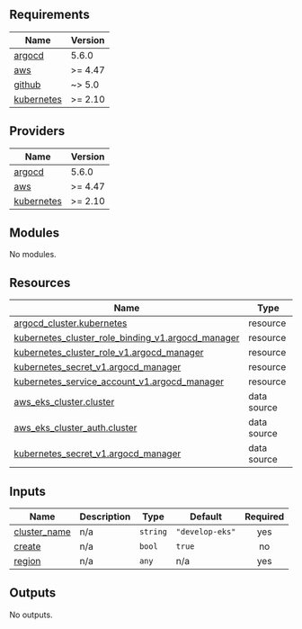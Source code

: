 ## Requirements

| Name | Version |
|------|---------|
| <a name="requirement_argocd"></a> [argocd](#requirement\_argocd) | 5.6.0 |
| <a name="requirement_aws"></a> [aws](#requirement\_aws) | >= 4.47 |
| <a name="requirement_github"></a> [github](#requirement\_github) | ~> 5.0 |
| <a name="requirement_kubernetes"></a> [kubernetes](#requirement\_kubernetes) | >= 2.10 |

## Providers

| Name | Version |
|------|---------|
| <a name="provider_argocd"></a> [argocd](#provider\_argocd) | 5.6.0 |
| <a name="provider_aws"></a> [aws](#provider\_aws) | >= 4.47 |
| <a name="provider_kubernetes"></a> [kubernetes](#provider\_kubernetes) | >= 2.10 |

## Modules

No modules.

## Resources

| Name | Type |
|------|------|
| [argocd_cluster.kubernetes](https://registry.terraform.io/providers/oboukili/argocd/5.6.0/docs/resources/cluster) | resource |
| [kubernetes_cluster_role_binding_v1.argocd_manager](https://registry.terraform.io/providers/hashicorp/kubernetes/latest/docs/resources/cluster_role_binding_v1) | resource |
| [kubernetes_cluster_role_v1.argocd_manager](https://registry.terraform.io/providers/hashicorp/kubernetes/latest/docs/resources/cluster_role_v1) | resource |
| [kubernetes_secret_v1.argocd_manager](https://registry.terraform.io/providers/hashicorp/kubernetes/latest/docs/resources/secret_v1) | resource |
| [kubernetes_service_account_v1.argocd_manager](https://registry.terraform.io/providers/hashicorp/kubernetes/latest/docs/resources/service_account_v1) | resource |
| [aws_eks_cluster.cluster](https://registry.terraform.io/providers/hashicorp/aws/latest/docs/data-sources/eks_cluster) | data source |
| [aws_eks_cluster_auth.cluster](https://registry.terraform.io/providers/hashicorp/aws/latest/docs/data-sources/eks_cluster_auth) | data source |
| [kubernetes_secret_v1.argocd_manager](https://registry.terraform.io/providers/hashicorp/kubernetes/latest/docs/data-sources/secret_v1) | data source |

## Inputs

| Name | Description | Type | Default | Required |
|------|-------------|------|---------|:--------:|
| <a name="input_cluster_name"></a> [cluster\_name](#input\_cluster\_name) | n/a | `string` | `"develop-eks"` | yes |
| <a name="input_create"></a> [create](#input\_create) | n/a | `bool` | `true` | no |
| <a name="input_region"></a> [region](#input\_region) | n/a | `any` | n/a | yes |

## Outputs

No outputs.
